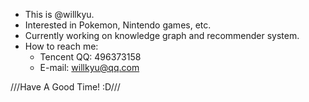 - This is @willkyu.
- Interested in Pokemon, Nintendo games, etc.
- Currently working on knowledge graph and recommender system.
- How to reach me:
    - Tencent QQ: 496373158
    - E-mail: willkyu@qq.com

///Have A Good Time! :D///
